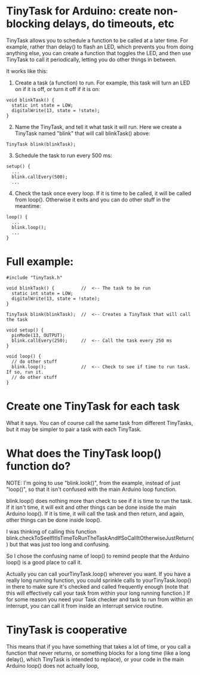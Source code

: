 # TinyTask for Arduino: create non-blocking delays, do timeouts, etc

TinyTask allows you to schedule a function to be called at a later time.
For example, rather than delay() to flash an LED, which prevents you from
doing anything else, you can create a function that toggles the LED, and then
use TinyTask to call it periodically, letting you do other things in between.

It works like this:

1. Create a task (a function) to run. For example, this task will turn an LED on
   if it is off, or turn it off if it is on:

```
void blinkTask() {
  static int state = LOW;
  digitalWrite(13, state = !state);
}
```

2. Name the TinyTask, and tell it what task it will run. Here we create a TinyTask named "blink" that will call blinkTask() above:

```
TinyTask blink(blinkTask);
```

3. Schedule the task to run every 500 ms:

```
setup() {
  ...
  blink.callEvery(500);
  ...
```

4. Check the task once every loop. If it is time to be called,
it will be called from loop(). Otherwise it exits and you can do other stuff in the meantime:

```
loop() {
  ...
  blink.loop();
  ...
}
```

# Full example:

```
#include "TinyTask.h"

void blinkTask() {          //  <-- The task to be run
  static int state = LOW;
  digitalWrite(13, state = !state);
}

TinyTask blink(blinkTask);  //  <-- Creates a TinyTask that will call the task

void setup() {
  pinMode(13, OUTPUT);
  blink.callEvery(250);     //  <-- Call the task every 250 ms
}

void loop() {
  // do other stuff
  blink.loop();             //  <-- Check to see if time to run task. If so, run it.
  // do other stuff
}
```

# Create one TinyTask for each task

What it says. You can of course call the same task from different TinyTasks,
but it may be simpler to pair a task with each TinyTask.
 
# What does the TinyTask loop() function do?

NOTE: I'm going to use "blink.look()", from the example,  instead of 
just "loop()", so that it isn't confused with the main Arduino loop function.

blink.loop() does nothing more than check to see if it is
time to run the task. If it isn't time, it will exit and other things
can be done inside the main Arduino loop(). If it is time, it will call
the task and then return, and again, other things can be done inside loop().

I was thinking of calling this function
blink.checkToSeeIfItIsTimeToRunTheTaskAndIfSoCallItOtherwiseJustReturn()
but that was just too long and confusing.

So I chose the confusing name of loop() to remind people that the
Arduino loop() is a good place to call it.

Actually you can call yourTinyTask.loop() wherever you want. If you have a
really long running function, you could sprinkle calls to yourTinyTask.loop()
in there to make sure it's checked and called frequently enough (note that
this will effectively call your task from within your long running function.)
If for some reason you need your Task checker and task to run from within an
interrupt, you can call it from inside an interrupt service routine.

# TinyTask is cooperative

This means that if you have something that takes a lot of time, or you call a function that never returns, or something blocks for a long time (like a long delay(), which TinyTask is intended to replace), or your code in the main Arduino loop() does not actually loop, 
